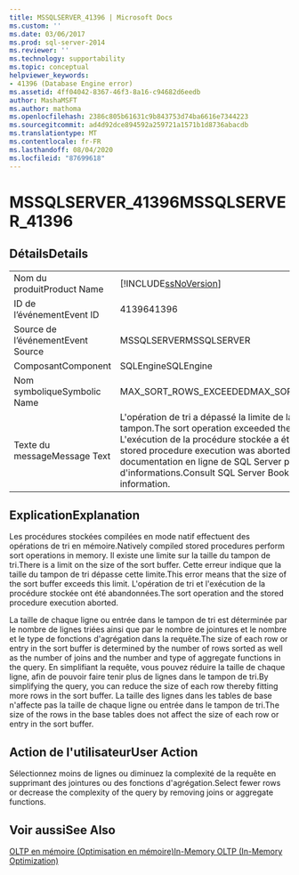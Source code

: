 ```yaml
---
title: MSSQLSERVER_41396 | Microsoft Docs
ms.custom: ''
ms.date: 03/06/2017
ms.prod: sql-server-2014
ms.reviewer: ''
ms.technology: supportability
ms.topic: conceptual
helpviewer_keywords:
- 41396 (Database Engine error)
ms.assetid: 4ff04042-8367-46f3-8a16-c94682d6eedb
author: MashaMSFT
ms.author: mathoma
ms.openlocfilehash: 2386c805b61631c9b843753d74ba6616e7344223
ms.sourcegitcommit: ad4d92dce894592a259721a1571b1d8736abacdb
ms.translationtype: MT
ms.contentlocale: fr-FR
ms.lasthandoff: 08/04/2020
ms.locfileid: "87699618"
---
```

# <a name="mssqlserver_41396"></a><span data-ttu-id="0ca05-102">MSSQLSERVER_41396</span><span class="sxs-lookup"><span data-stu-id="0ca05-102">MSSQLSERVER_41396</span></span>
    
## <a name="details"></a><span data-ttu-id="0ca05-103">Détails</span><span class="sxs-lookup"><span data-stu-id="0ca05-103">Details</span></span>  
  
|||  
|-|-|  
|<span data-ttu-id="0ca05-104">Nom du produit</span><span class="sxs-lookup"><span data-stu-id="0ca05-104">Product Name</span></span>|[!INCLUDE[ssNoVersion](../../includes/ssnoversion-md.md)]|  
|<span data-ttu-id="0ca05-105">ID de l’événement</span><span class="sxs-lookup"><span data-stu-id="0ca05-105">Event ID</span></span>|<span data-ttu-id="0ca05-106">41396</span><span class="sxs-lookup"><span data-stu-id="0ca05-106">41396</span></span>|  
|<span data-ttu-id="0ca05-107">Source de l’événement</span><span class="sxs-lookup"><span data-stu-id="0ca05-107">Event Source</span></span>|<span data-ttu-id="0ca05-108">MSSQLSERVER</span><span class="sxs-lookup"><span data-stu-id="0ca05-108">MSSQLSERVER</span></span>|  
|<span data-ttu-id="0ca05-109">Composant</span><span class="sxs-lookup"><span data-stu-id="0ca05-109">Component</span></span>|<span data-ttu-id="0ca05-110">SQLEngine</span><span class="sxs-lookup"><span data-stu-id="0ca05-110">SQLEngine</span></span>|  
|<span data-ttu-id="0ca05-111">Nom symbolique</span><span class="sxs-lookup"><span data-stu-id="0ca05-111">Symbolic Name</span></span>|<span data-ttu-id="0ca05-112">MAX_SORT_ROWS_EXCEEDED</span><span class="sxs-lookup"><span data-stu-id="0ca05-112">MAX_SORT_ROWS_EXCEEDED</span></span>|  
|<span data-ttu-id="0ca05-113">Texte du message</span><span class="sxs-lookup"><span data-stu-id="0ca05-113">Message Text</span></span>|<span data-ttu-id="0ca05-114">L'opération de tri a dépassé la limite de la mémoire tampon.</span><span class="sxs-lookup"><span data-stu-id="0ca05-114">The sort operation exceeded the buffer limit.</span></span> <span data-ttu-id="0ca05-115">L'exécution de la procédure stockée a été abandonnée.</span><span class="sxs-lookup"><span data-stu-id="0ca05-115">The stored procedure execution was aborted.</span></span> <span data-ttu-id="0ca05-116">Consultez la documentation en ligne de SQL Server pour plus d'informations.</span><span class="sxs-lookup"><span data-stu-id="0ca05-116">Consult SQL Server Books Online for more information.</span></span>|  
  
## <a name="explanation"></a><span data-ttu-id="0ca05-117">Explication</span><span class="sxs-lookup"><span data-stu-id="0ca05-117">Explanation</span></span>  
 <span data-ttu-id="0ca05-118">Les procédures stockées compilées en mode natif effectuent des opérations de tri en mémoire.</span><span class="sxs-lookup"><span data-stu-id="0ca05-118">Natively compiled stored procedures perform sort operations in memory.</span></span> <span data-ttu-id="0ca05-119">Il existe une limite sur la taille du tampon de tri.</span><span class="sxs-lookup"><span data-stu-id="0ca05-119">There is a limit on the size of the sort buffer.</span></span> <span data-ttu-id="0ca05-120">Cette erreur indique que la taille du tampon de tri dépasse cette limite.</span><span class="sxs-lookup"><span data-stu-id="0ca05-120">This error means that the size of the sort buffer exceeds this limit.</span></span> <span data-ttu-id="0ca05-121">L'opération de tri et l'exécution de la procédure stockée ont été abandonnées.</span><span class="sxs-lookup"><span data-stu-id="0ca05-121">The sort operation and the stored procedure execution aborted.</span></span>  
  
 <span data-ttu-id="0ca05-122">La taille de chaque ligne ou entrée dans le tampon de tri est déterminée par le nombre de lignes triées ainsi que par le nombre de jointures et le nombre et le type de fonctions d'agrégation dans la requête.</span><span class="sxs-lookup"><span data-stu-id="0ca05-122">The size of each row or entry in the sort buffer is determined by the number of rows sorted as well as the number of joins and the number and type of aggregate functions in the query.</span></span> <span data-ttu-id="0ca05-123">En simplifiant la requête, vous pouvez réduire la taille de chaque ligne, afin de pouvoir faire tenir plus de lignes dans le tampon de tri.</span><span class="sxs-lookup"><span data-stu-id="0ca05-123">By simplifying the query, you can reduce the size of each row thereby fitting more rows in the sort buffer.</span></span> <span data-ttu-id="0ca05-124">La taille des lignes dans les tables de base n'affecte pas la taille de chaque ligne ou entrée dans le tampon de tri.</span><span class="sxs-lookup"><span data-stu-id="0ca05-124">The size of the rows in the base tables does not affect the size of each row or entry in the sort buffer.</span></span>  
  
## <a name="user-action"></a><span data-ttu-id="0ca05-125">Action de l'utilisateur</span><span class="sxs-lookup"><span data-stu-id="0ca05-125">User Action</span></span>  
 <span data-ttu-id="0ca05-126">Sélectionnez moins de lignes ou diminuez la complexité de la requête en supprimant des jointures ou des fonctions d'agrégation.</span><span class="sxs-lookup"><span data-stu-id="0ca05-126">Select fewer rows or decrease the complexity of the query by removing joins or aggregate functions.</span></span>  
  
## <a name="see-also"></a><span data-ttu-id="0ca05-127">Voir aussi</span><span class="sxs-lookup"><span data-stu-id="0ca05-127">See Also</span></span>  
 [<span data-ttu-id="0ca05-128">OLTP en mémoire &#40;Optimisation en mémoire&#41;</span><span class="sxs-lookup"><span data-stu-id="0ca05-128">In-Memory OLTP &#40;In-Memory Optimization&#41;</span></span>](../in-memory-oltp/in-memory-oltp-in-memory-optimization.md)  
  
  
